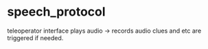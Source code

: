 # speech_protocol

teleoperator interface 
plays audio -> records audio 
clues and etc are triggered if needed. 
